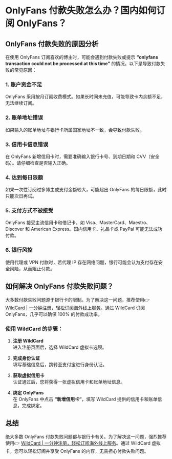 # OnlyFans 付款失败怎么办？国内如何订阅 OnlyFans？

## OnlyFans 付款失败的原因分析

在使用 OnlyFans 订阅喜欢的博主时，可能会遇到付款失败或提示 **“onlyfans transaction could not be processed at this time”** 的情况。以下是导致付款失败的常见原因：

### 1. 账户资金不足
OnlyFans 采用按月订阅收费模式。如果长时间未充值，可能导致卡内余额不足，无法继续订阅。

### 2. 账单地址错误
如果输入的账单地址与银行卡所属国家地址不一致，会导致付款失败。

### 3. 信用卡信息错误
在 OnlyFans 新增信用卡时，需要准确输入银行卡号、到期日期和 CVV（安全码）。请仔细检查是否输入正确。

### 4. 达到每日限额
如果一次性订阅过多博主或支付金额较大，可能超出 OnlyFans 的每日限额，此时只能次日再试。

### 5. 支付方式不被接受
OnlyFans 接受主流信用卡和借记卡，如 Visa、MasterCard、Maestro、Discover 和 American Express。国内信用卡、礼品卡或 PayPal 可能无法成功付款。

### 6. 银行风控
使用代理或 VPN 付款时，若代理 IP 存在网络问题，银行可能会认为支付存在安全风险，从而阻止付款。

## 如何解决 OnlyFans 付款失败问题？

大多数付款失败问题源于银行卡的限制。为了解决这一问题，推荐使用👉 [WildCard | 一分钟注册，轻松订阅海外线上服务](https://bbtdd.com/WildCard)。通过 WildCard 订阅 OnlyFans，几乎可以确保 100% 的付款成功率。

### 使用 WildCard 的步骤：
1. **注册 WildCard**  
   进入注册页面后，选择 WildCard 虚拟卡选项。
   
2. **完成身份认证**  
   填写基础信息后，跳转至支付宝进行身份认证。

3. **获取虚拟信用卡**  
   认证通过后，您将获得一张虚拟信用卡和账单地址信息。

4. **绑定 OnlyFans**  
   在 OnlyFans 中点击 **“新增信用卡”**，填写 WildCard 提供的信用卡和账单信息，完成绑定。

## 总结
绝大多数 OnlyFans 付款失败问题都与银行卡有关。为了解决这一问题，强烈推荐使用👉 [WildCard | 一分钟注册，轻松订阅海外线上服务](https://bbtdd.com/WildCard)。通过 WildCard 虚拟卡，您可以轻松订阅并享受 OnlyFans 的内容，无需担心付款失败问题。